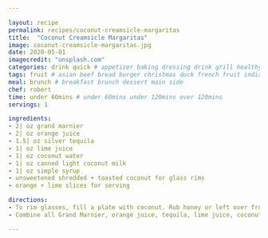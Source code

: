 ```yaml
---

layout: recipe
permalink: recipes/coconut-creamsicle-margaritas 
title:  "Coconut Creamsicle Margaritas"
image: coconut-creamsicle-margaritas.jpg 
date: 2020-05-01
imagecredit: "unsplash.com" 
categories: drink quick # appetizer baking dressing drink grill healthyish marinade oven pickling quick raw salad sandwich sauce snack soup
tags: fruit # asian beef bread burger christmas duck french fruit indian italian mexican nuts pasta pork poultry rice seafood thanksgiving vegetarian
meal: brunch # breakfast brunch dessert main side
chef: robert 
time: under 60mins # under 60mins under 120mins over 120mins
servings: 1 

ingredients:
- 2| oz grand marnier
- 2| oz orange juice
- 1.5| oz silver tequila
- 1| oz lime juice
- 1| oz coconut water
- 1| oz canned light coconut milk
- 1| oz simple syrup
- unsweetened shredded + toasted coconut for glass rims
- orange + lime slices for serving

directions:
- To rim glasses, fill a plate with coconut. Rub honey or left over frosting on the rim – anything sticky that the coconut will stick too – then place on the plate to coat with coconut. Fill glass with ice.
- Combine all Grand Marnier, orange juice, tequila, lime juice, coconut water, coconut milk and simple syrup in a shaker and shake well for 30 seconds. Pour over ice and garnish with wedges of orange and limes. 

--- 
```

